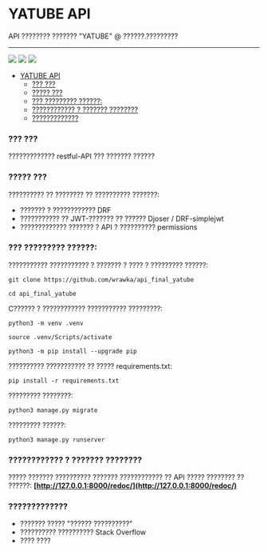 # YATUBE API
API ???????? ??????? "YATUBE" @ ??????.?????????

---
![](https://img.shields.io/badge/OpenAPI-3.0.2-red)
![](https://img.shields.io/badge/python-3.7-blue)
![](https://img.shields.io/badge/django-2.2.6-brightgreen)

- [YATUBE API](#yatube-api)
    - [??? ???](#???-???)
    - [????? ???](#?????-???)
    - [??? ????????? ??????:](#???-?????????-??????)
    - [???????????? ? ??????? ????????](#????????????-?-???????-????????)
    - [?????????????](#?????????????)

### ??? ???

????????????? restful-API ??? ??????? ??????

### ????? ???

?????????? ?? ???????? ?? ?????????? ???????:
- ??????? ? ???????????? DRF
- ??????????? ?? JWT-??????? ?? ?????? Djoser / DRF-simplejwt
- ????????????? ??????? ? API ? ?????????? permissions

### ??? ????????? ??????:

??????????? ??????????? ? ??????? ? ???? ? ????????? ??????:

```
git clone https://github.com/wrawka/api_final_yatube
```

```
cd api_final_yatube
```

C?????? ? ???????????? ??????????? ?????????:

```
python3 -m venv .venv
```

```
source .venv/Scripts/activate
```

```
python3 -m pip install --upgrade pip
```

?????????? ??????????? ?? ????? requirements.txt:

```
pip install -r requirements.txt
```

????????? ????????:

```
python3 manage.py migrate
```

????????? ??????:

```
python3 manage.py runserver
```


### ???????????? ? ??????? ????????

????? ??????? ?????????? ???????
???????????? ?? API ????? ???????? ?? ??????:
**[http://127.0.0.1:8000/redoc/](http://127.0.0.1:8000/redoc/)**

### ?????????????

- ??????? ????? "?????? ??????????"
- ?????????? ?????????? Stack Overflow
- ???? ????

